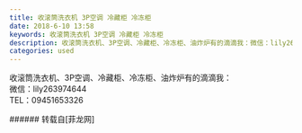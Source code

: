 ```yaml
---
title: 收滚筒洗衣机 3P空调 冷藏柜 冷冻柜
date: 2018-6-10 13:58
keywords: 收滚筒洗衣机 3P空调 冷藏柜 冷冻柜
description: 收滚筒洗衣机、3P空调、冷藏柜、冷冻柜、油炸炉有的滴滴我：微信：lily263974644TEL：09451653326
categories: used
---
```

<td class="t_f" id="postmessage_1407510">

收滚筒洗衣机、3P空调、冷藏柜、冷冻柜、油炸炉有的滴滴我：<br/>
微信：lily263974644<br/>
TEL：09451653326<br/>
</td>
###### 转载自[菲龙网]